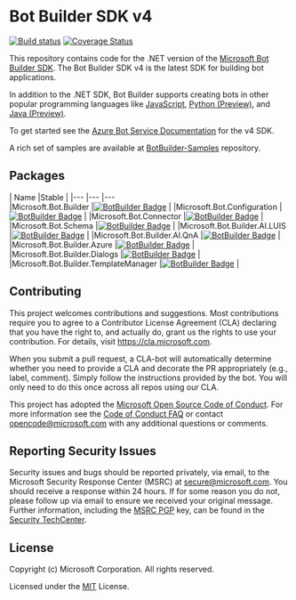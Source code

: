 # Bot Builder SDK v4

[![Build status](https://fuselabs.visualstudio.com/SDK_v4/_apis/build/status/Bot.Builder-DotNet?branchName=master)](https://fuselabs.visualstudio.com/SDK_v4/_build/latest?definitionId=215) [![Coverage Status](https://coveralls.io/repos/github/Microsoft/botbuilder-dotnet/badge.svg)](https://coveralls.io/github/Microsoft/botbuilder-dotnet)

This repository contains code for the .NET version of the [Microsoft Bot Builder SDK](https://github.com/Microsoft/botbuilder). The Bot Builder SDK v4 is the latest SDK for building bot applications.  

In addition to the .NET SDK, Bot Builder supports creating bots in other popular programming languages like [JavaScript](https://github.com/Microsoft/botbuilder-js), [Python (Preview)](https://github.com/Microsoft/botbuilder-python), and [Java (Preview)](https://github.com/Microsoft/botbuilder-java).

To get started see the [Azure Bot Service Documentation](https://docs.microsoft.com/en-us/azure/bot-service/?view=azure-bot-service-4.0) for the v4 SDK.

A rich set of samples are available at [BotBuilder-Samples](https://github.com/microsoft/botbuilder-samples) repository.

## Packages
|  Name 	|Stable  	| 
|---	|---	|---	
|Microsoft.Bot.Builder   	|[![BotBuilder Badge](https://buildstats.info/nuget/Microsoft.Bot.Builder)](https://www.nuget.org/packages/Microsoft.Bot.Builder/)   	| 
|Microsoft.Bot.Configuration 	|[![BotBuilder Badge](https://buildstats.info/nuget/Microsoft.Bot.Configuration)](https://www.nuget.org/packages/Microsoft.Bot.Configuration/)   	|
|Microsoft.Bot.Connector   	|[![BotBuilder Badge](https://buildstats.info/nuget/Microsoft.Bot.Connector)](https://www.nuget.org/packages/Microsoft.Bot.Connector/)   	|
|Microsoft.Bot.Schema   	|[![BotBuilder Badge](https://buildstats.info/nuget/Microsoft.Bot.Schema)](https://www.nuget.org/packages/Microsoft.Bot.Schema/)   	|
|Microsoft.Bot.Builder.AI.LUIS   	|[![BotBuilder Badge](https://buildstats.info/nuget/Microsoft.Bot.Builder.AI.LUIS)](https://www.nuget.org/packages/Microsoft.Bot.Builder.AI.LUIS/)   	|
|Microsoft.Bot.Builder.AI.QnA   	|[![BotBuilder Badge](https://buildstats.info/nuget/Microsoft.Bot.Builder.AI.QnA)](https://www.nuget.org/packages/Microsoft.Bot.Builder.AI.Qna/)   	|
|Microsoft.Bot.Builder.Azure   	|[![BotBuilder Badge](https://buildstats.info/nuget/Microsoft.Bot.Builder.Azure)](https://www.nuget.org/packages/Microsoft.Bot.Builder.Azure/)   	|
|Microsoft.Bot.Builder.Dialogs   	|[![BotBuilder Badge](https://buildstats.info/nuget/Microsoft.Bot.Builder.Dialogs)](https://www.nuget.org/packages/Microsoft.Bot.Builder.Dialogs/)   	|
|Microsoft.Bot.Builder.TemplateManager   	|[![BotBuilder Badge](https://buildstats.info/nuget/Microsoft.Bot.Builder.TemplateManager)](https://www.nuget.org/packages/Microsoft.Bot.Builder.TemplateManager/)   	|


## Contributing

This project welcomes contributions and suggestions.  Most contributions require you to agree to a
Contributor License Agreement (CLA) declaring that you have the right to, and actually do, grant us
the rights to use your contribution. For details, visit https://cla.microsoft.com.

When you submit a pull request, a CLA-bot will automatically determine whether you need to provide
a CLA and decorate the PR appropriately (e.g., label, comment). Simply follow the instructions
provided by the bot. You will only need to do this once across all repos using our CLA.

This project has adopted the [Microsoft Open Source Code of Conduct](https://opensource.microsoft.com/codeofconduct/).
For more information see the [Code of Conduct FAQ](https://opensource.microsoft.com/codeofconduct/faq/) or
contact [opencode@microsoft.com](mailto:opencode@microsoft.com) with any additional questions or comments.

## Reporting Security Issues
Security issues and bugs should be reported privately, via email, to the Microsoft Security Response Center (MSRC) at [secure@microsoft.com](mailto:secure@microsoft.com). You should receive a response within 24 hours. If for some reason you do not, please follow up via email to ensure we received your original message. Further information, including the [MSRC PGP](https://technet.microsoft.com/en-us/security/dn606155) key, can be found in the [Security TechCenter](https://technet.microsoft.com/en-us/security/default).

## License

Copyright (c) Microsoft Corporation. All rights reserved.

Licensed under the [MIT](https://github.com/Microsoft/vscode/blob/master/LICENSE.txt) License.
